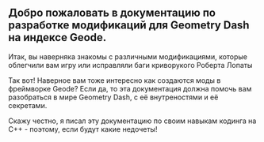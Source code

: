 ## Добро пожаловать в документацию по разработке модификаций для Geometry Dash на индексе Geode.

Итак, вы наверняка знакомы с различными модификациями, которые облегчили вам игру или исправляли баги криворукого Роберта Лопаты

Так вот! Наверное вам тоже интересно как создаются моды в фреймворке Geode? Если да, то эта документация должна помочь вам разобраться в мире Geometry Dash, с её внутреностями и её секретами.

Скажу честно, я писал эту документацию по своим навыкам кодинга на C++ - поэтому, если будут какие недочеты!
